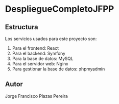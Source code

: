 # DespliegueCompletoJFPP
## Estructura
Los servicios usados para este proyecto son:
1. Para el frontend: React
2. Para el backend: Symfony
3. Para la base de datos: MySQL
4. Para el servidor web: Nginx
5. Para gestionar la base de datos: phpmyadmin
## Autor
Jorge Francisco Plazas Pereira
